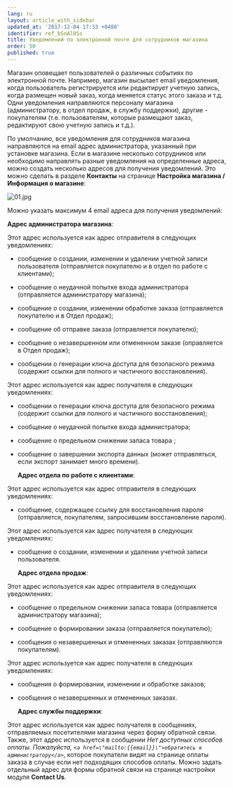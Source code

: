 ```yaml
---
lang: ru
layout: article_with_sidebar
updated_at: '2017-12-04 17:33 +0400'
identifier: ref_bSnAl0Ss
title: Уведомлений по электронной почте для сотрудников магазина
order: 50
published: true
---
```

Магазин оповещает пользователей о различных событиях по электронной почте. Например, магазин высылает email уведомления, когда пользователь регистрируется или редактирует учетную запись, когда размещен новый заказ, когда меняется статус этого заказа и т.д. Одни уведомления направляются персоналу магазина (администратору, в отдел продаж, в службу поддержки), другие - покупателям (т.е. пользователям, которые размещают заказ, редактируют свою учетную запись и т.д.). 

По умолчанию, все уведомления для сотрудников магазина направляются на email адрес администратора, указанный при установке магазина. Если в магазине несколько сотрудников или необходимо направлять разные уведомления на определенные адреса, можно создать несколько адресов для получения уведомлений. Это можно сделать в разделе **Контакты** на странице **Настройка магазина / Информация о магазине**:

![01.jpg]({{site.baseurl}}/attachments/ref_bSnAl0Ss/01.jpg)

Можно указать максимум 4 email адреса для получения уведомлений:

   **Адрес администратора магазина**:

Этот адрес используется как адрес отправителя в следующих уведомлениях:

- сообщение о создании, изменении и удалении учетной записи пользователя (отправляется покупателю и в отдел по работе с клиентами);

- сообщение о неудачной попытке входа администратора (отправляется администратору магазина);

- сообщение о создании, изменении  обработке заказа (отправляется покупателю и в Отдел продаж);

- сообщение об отправке заказа (отправляется покупателю);

- сообщение о незавершенном или отмененном заказе (оправляется в Отдел продаж);

- сообщении о генерации ключа доступа для безопасного режима (содержит ссылки для полного и частичного восстановления).

Этот адрес используется как адрес получателя в следующих уведомлениях:

- сообщении о генерации ключа доступа для безопасного режима (содержит ссылки для полного и частичного восстановления);

- сообщение о неудачной попытке входа администратора;

- сообщение о предельном снижении запаса товара ;

- сообщение о завершении экспорта данных (может отправляться, если экспорт занимает много времени).


   **Адрес отдела по работе с клиентами**: 

Этот адрес используется как адрес отправителя в следующих уведомлениях:

- сообщение, содержащее ссылку для восстановления пароля (отправляется, покупателям, запросившим восстановление пароля).

Этот адрес используется как адрес получателя в следующих уведомлениях:

- сообщение о создании, изменении и удалении учетной записи пользователя.


   **Адрес отдела продаж**:

Этот адрес используется как адрес отправителя в следующих уведомлениях:

- сообщение о предельном снижении запаса товара (отправляется администратору магазина);

- сообщение о формировании заказа (отправляется покупателю);

- сообщения о незавершенных и отмененных заказах (отправляются покупателям).

Этот адрес используется как адрес получателя в следующих уведомлениях:

- сообщения о формировании, изменении и обработке заказов;

- сообщения о незавершенных и отмененных заказах.


   **Адрес службы поддержки**: 

Этот адрес используется как адрес получателя в сообщениях, отправляемых посетителями магазина через форму обратной связи. Также, этот адрес используется в сообщении _Нет доступных способов оплаты. Пожалуйста, `<a href=\"mailto:{{email}}\">обратитесь к администратору</a>`_, которое покупатели видят на странице оплаты заказа в случае если нет подходящих способов оплаты. Можно задать отдельный адрес для формы обратной связи на странице настройки модуля **Contact Us**.

